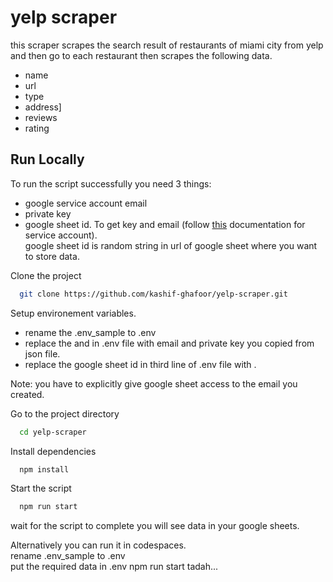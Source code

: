 # yelp scraper

this scraper scrapes the search result of restaurants of miami city from yelp and then
go to each restaurant then scrapes the following data.

- name
- url
- type
- address]
- reviews
- rating

## Run Locally

To run the script successfully you need 3 things:

- google service account email
- private key
- google sheet id.
  To get key and email (follow [this](https://theoephraim.github.io/node-google-spreadsheet/#/getting-started/authentication) documentation for service account).  
  google sheet id is random string in url of google sheet where you want to store data.

Clone the project

```bash
  git clone https://github.com/kashif-ghafoor/yelp-scraper.git
```

Setup environement variables.

- rename the .env_sample to .env
- replace the <your email> and <your key> in .env file with email and private key you copied from json file.
- replace the google sheet id in third line of .env file with <your id>.

Note: you have to explicitly give google sheet access to the email you created.

Go to the project directory

```bash
  cd yelp-scraper
```

Install dependencies

```bash
  npm install
```

Start the script

```bash
  npm run start
```

wait for the script to complete you will see data in your google sheets.

Alternatively you can run it in codespaces.  
rename .env_sample to .env  
put the required data in .env 
npm run start
tadah...
